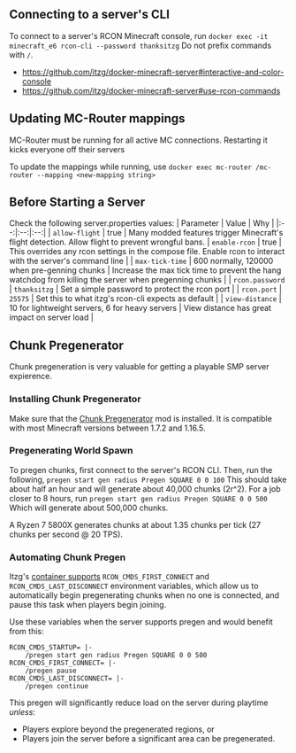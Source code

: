 ## Connecting to a server's CLI
To connect to a server's RCON Minecraft console, run
`docker exec -it minecraft_e6 rcon-cli --password thanksitzg`
Do not prefix commands with `/`. 

- https://github.com/itzg/docker-minecraft-server#interactive-and-color-console
- https://github.com/itzg/docker-minecraft-server#use-rcon-commands

## Updating MC-Router mappings
MC-Router must be running for all active MC connections. Restarting it kicks everyone off their servers

To update the mappings while running, use `docker exec mc-router /mc-router --mapping <new-mapping string>`

## Before Starting a Server
Check the following server.properties values:
| Parameter | Value | Why |
|:--:|:--:|:--:|
| `allow-flight` | true | Many modded features trigger Minecraft's flight detection. Allow flight to prevent wrongful bans.
| `enable-rcon` | true | This overrides any rcon settings in the compose file. Enable rcon to interact with the server's command line |
| `max-tick-time` | 600 normally, 120000 when pre-genning chunks | Increase the max tick time to prevent the hang watchdog from killing the server when pregenning chunks |
| `rcon.password` | `thanksitzg` | Set a simple password to protect the rcon port |
| `rcon.port` | `25575` | Set this to what itzg's rcon-cli expects as default |
| `view-distance` | 10 for lightweight servers, 6 for heavy servers | View distance has great impact on server load |

## Chunk Pregenerator
Chunk pregeneration is very valuable for getting a playable SMP server expierence. 
### Installing Chunk Pregenerator
Make sure that the [Chunk Pregenerator](https://www.curseforge.com/minecraft/mc-mods/chunkpregenerator) mod is installed. It is compatible with most Minecraft versions between 1.7.2 and 1.16.5.
### Pregenerating World Spawn
To pregen chunks, first connect to the server's RCON CLI. Then, run the following, 
`pregen start gen radius Pregen SQUARE 0 0 100`
This should take about half an hour and will generate about 40,000 chunks (2r^2). 
For a job closer to 8 hours, run
`pregen start gen radius Pregen SQUARE 0 0 500`
Which will generate about 500,000 chunks.

A Ryzen 7 5800X generates chunks at about 1.35 chunks per tick (27 chunks per second @ 20 TPS).

### Automating Chunk Pregen
Itzg's [container supports](https://github.com/itzg/docker-minecraft-server#use-rcon-commands) `RCON_CMDS_FIRST_CONNECT` and `RCON_CMDS_LAST_DISCONNECT` environment variables, which allow us to automatically begin pregenerating chunks when no one is connected, and pause this task when players begin joining.

Use these variables when the server supports pregen and would benefit from this:
```
RCON_CMDS_STARTUP= |-
    /pregen start gen radius Pregen SQUARE 0 0 500
RCON_CMDS_FIRST_CONNECT= |-
    /pregen pause
RCON_CMDS_LAST_DISCONNECT= |-
    /pregen continue
```
This pregen will significantly reduce load on the server during playtime *unless*:
* Players explore beyond the pregenerated regions, or
* Players join the server before a significant area can be pregenerated.
